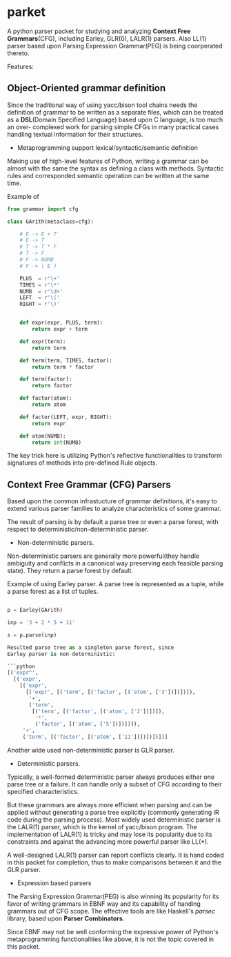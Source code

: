 # parket

A python parser packet for studying and analyzing **Context Free
Grammars**(CFG), including Earley, GLR(0), LALR(1) parsers. Also LL(1) parser
based upon Parsing Expression Grammar(PEG) is being coorperated thereto.

Features:

## Object-Oriented grammar definition

Since the traditional way of using yacc/bison tool chains needs the definition
of grammar to be written as a separate files, which can be treated as a
**DSL**(Domain Specified Language) based upon C language, is too much an over-
complexed work for parsing simple CFGs in many practical cases handling
textual information for their structures.

- Metaprogramming support lexical/syntactic/semantic definition

Making use of high-level features of Python, writing a grammar can be almost
with the same the syntax as defining a class with methods. Syntactic rules
and corresponded semantic operation can be written at the same time.

Example of
```python
from grammar import cfg

class GArith(metaclass=cfg):

    # E -> E + T
    # E -> T
    # T -> T * F
    # T -> F
    # F -> NUMB
    # F -> ( E )

    PLUS  = r'\+'
    TIMES = r'\*'
    NUMB  = r'\d+'
    LEFT  = r'\('
    RIGHT = r'\)'


    def expr(expr, PLUS, term):
        return expr + term

    def expr(term):
        return term

    def term(term, TIMES, factor):
        return term * factor

    def term(factor):
        return factor

    def factor(atom):
        return atom

    def factor(LEFT, expr, RIGHT):
        return expr

    def atom(NUMB):
        return int(NUMB)

```

The key trick here is utilizing Python's reflective functionalities to
transform signatures of methods into pre-defined Rule objects.


## Context Free Grammar (CFG) Parsers

Based upon the common infrastucture of grammar definitions, it's easy to
extend various parser families to analyze characteristics of some grammar.

The result of parsing is by default a parse tree or even a parse forest,
with respect to deterministic/non-deterministic parser.

- Non-deterministic parsers.

Non-deterministic parsers are generally more powerful(they handle ambiguity
and conflicts in a canonical way preserving each feasible parsing state).
They return a parse forest by default.

Example of using Earley parser. A parse tree is represented as a tuple, while
a parse forest as a list of tuples.

```python from earley import Earley

p = Earley(GArith)

inp = '3 + 2 * 5 + 11'

s = p.parse(inp)

Resulted parse tree as a singleton parse forest, since
Earley parser is non-deterministic:

```python
[('expr^',
  [('expr',
    [('expr',
      [('expr', [('term', [('factor', [('atom', ['3'])])])]),
       '+',
       ('term',
        [('term', [('factor', [('atom', ['2'])])]),
         '*',
         ('factor', [('atom', ['5'])])])]),
     '+',
     ('term', [('factor', [('atom', ['11'])])])])])]

```

Another wide used non-deterministic parser is GLR parser.

- Deterministic parsers.

Typically, a well-formed deterministic parser always produces either one parse
tree or a failure. It can handle only a subset of CFG according to their
specified characteristics.

But these grammars are always more efficient when parsing and can be applied
without generating a parse tree explicitly (commonly generating IR code during
the parsing process). Most widely used deterministic parser is the LALR(1)
parser, which is the kernel of yacc/bison program. The implementation of
LALR(1) is tricky and may lose its popularity due to its constraints and against
the advancing more powerful parser like LL(*).

A well-designed LALR(1) parser can report conflicts clearly. It is hand coded
in this packet for completion, thus to make comparisons between it and the GLR
parser.


- Expression based parsers

The Parsing Expression Grammar(PEG) is also winning its popularity for its
favor of writing grammars in EBNF way and its capability of handing grammars
out of CFG scope. The effective tools are like Haskell's *parsec* library,
based upon **Parser Combinators**.

Since EBNF may not be well conforming the expressive power of Python's
metaprogramming functionalities like above, it is not the topic covered in
this packet.

